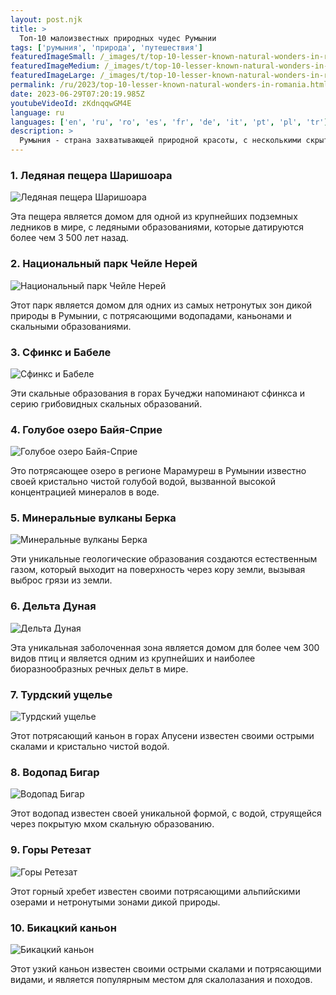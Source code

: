 ```yaml
---
layout: post.njk
title: >
  Топ-10 малоизвестных природных чудес Румынии
tags: ['румыния', 'природа', 'путешествия']
featuredImageSmall: /_images/t/top-10-lesser-known-natural-wonders-in-romania-cover-ru-small.webp
featuredImageMedium: /_images/t/top-10-lesser-known-natural-wonders-in-romania-cover-ru-medium.webp
featuredImageLarge: /_images/t/top-10-lesser-known-natural-wonders-in-romania-cover-ru-large.webp
permalink: /ru/2023/top-10-lesser-known-natural-wonders-in-romania.html
date: 2023-06-29T07:20:19.985Z
youtubeVideoId: zKdnqqwGM4E
language: ru
languages: ['en', 'ru', 'ro', 'es', 'fr', 'de', 'it', 'pt', 'pl', 'tr']
description: >
  Румыния - страна захватывающей природной красоты, с несколькими скрытыми жемчужинами, которые еще не были исследованы миром. Вот список из 10 малоизвестных природных чудес Румынии.
---
```


### 1. Ледяная пещера Шаришоара

![Ледяная пещера Шаришоара](/_images/a/a234b3c292620ce573ca736159b2e8ef-medium.webp)

Эта пещера является домом для одной из крупнейших подземных ледников в мире, с ледяными образованиями, которые датируются более чем 3 500 лет назад.

### 2. Национальный парк Чейле Нерей

![Национальный парк Чейле Нерей](/_images/6/651e2133d15d69ef30b8ed91f06ac824-medium.webp)

Этот парк является домом для одних из самых нетронутых зон дикой природы в Румынии, с потрясающими водопадами, каньонами и скальными образованиями.

### 3. Сфинкс и Бабеле

![Сфинкс и Бабеле](/_images/8/8523eb3c0fdbec27532baa03e5e521c0-medium.webp)

Эти скальные образования в горах Бучеджи напоминают сфинкса и серию грибовидных скальных образований.

### 4. Голубое озеро Байя-Сприе

![Голубое озеро Байя-Сприе](/_images/5/58d9addedf61d02f7d3bdc813a385844-medium.webp)

Это потрясающее озеро в регионе Марамуреш в Румынии известно своей кристально чистой голубой водой, вызванной высокой концентрацией минералов в воде.

### 5. Минеральные вулканы Берка

![Минеральные вулканы Берка](/_images/7/73f2850386cb4c34b59d138f93d5ee10-medium.webp)

Эти уникальные геологические образования создаются естественным газом, который выходит на поверхность через кору земли, вызывая выброс грязи из земли.

### 6. Дельта Дуная

![Дельта Дуная](/_images/6/662f9c2caf5bb550f4b359e5d5014e60-medium.webp)

Эта уникальная заболоченная зона является домом для более чем 300 видов птиц и является одним из крупнейших и наиболее биоразнообразных речных дельт в мире.

### 7. Турдский ущелье

![Турдский ущелье](/_images/d/d0f7bda745fb5148b038c45c913266c9-medium.webp)

Этот потрясающий каньон в горах Апусени известен своими острыми скалами и кристально чистой водой.

### 8. Водопад Бигар

![Водопад Бигар](/_images/3/3e7a9c8036392b43296db76c65dd2825-medium.webp)

Этот водопад известен своей уникальной формой, с водой, струящейся через покрытую мхом скальную образованию.

### 9. Горы Ретезат

![Горы Ретезат](/_images/4/49b6275c076db0d5d901c000b5699ff0-medium.webp)

Этот горный хребет известен своими потрясающими альпийскими озерами и нетронутыми зонами дикой природы.

### 10. Бикацкий каньон

![Бикацкий каньон](/_images/6/6bc5c5896a171416f889600bf5f8ce5c-medium.webp)

Этот узкий каньон известен своими острыми скалами и потрясающими видами, и является популярным местом для скалолазания и походов.


